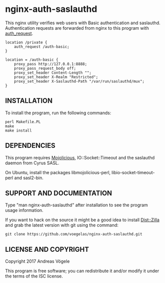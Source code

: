 # nginx-auth-saslauthd

This nginx utility verifies web users with Basic authentication and saslauthd.
Authentication requests are forwarded from nginx to this program with
[auth_request](https://nginx.org/en/docs/http/ngx_http_auth_request_module.html).

```Nginx
location /private {
    auth_request /auth-basic;
}

location = /auth-basic {
    proxy_pass http://127.0.0.1:8888;
    proxy_pass_request_body off;
    proxy_set_header Content-Length "";
    proxy_set_header X-Realm "Restricted";
    proxy_set_header X-Saslauthd-Path "/var/run/saslauthd/mux";
}
```

## INSTALLATION

To install the program, run the following commands:

```Shell
perl Makefile.PL
make
make install
```

## DEPENDENCIES

This program requires [Mojolicious](http://mojolicious.org/),
IO::Socket::Timeout and the saslauthd daemon from Cyrus SASL.

On Ubuntu, install the packages libmojolicious-perl, libio-socket-timeout-perl
and sasl2-bin.

## SUPPORT AND DOCUMENTATION

Type "man nginx-auth-saslauthd" after installation to see the program usage
information.

If you want to hack on the source it might be a good idea to install
[Dist::Zilla](http://dzil.org/) and grab the latest version with git using the
command:

```Shell
git clone https://github.com/voegelas/nginx-auth-saslauthd.git
```

## LICENSE AND COPYRIGHT

Copyright 2017 Andreas Vögele

This program is free software; you can redistribute it and/or modify it under
the terms of the ISC license.
